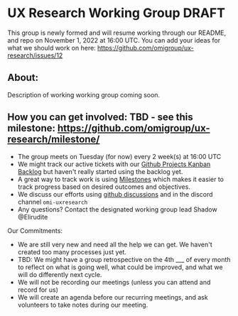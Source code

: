 # UX Research Working Group DRAFT 

This group is newly formed and will resume working through our README, and repo on November 1, 2022 at 16:00 UTC. You can add your ideas for what we should work on here: https://github.com/omigroup/ux-research/issues/12

## About: 
Description of working working group coming soon. 

## How you can get involved: TBD - see this milestone: https://github.com/omigroup/ux-research/milestone/
- The group meets on Tuesday (for now) every 2 week(s) at 16:00 UTC
- We might track our active tickets with our [Github Projects Kanban Backlog](../../projects/1?add_cards_query=is%3Aopen) but haven't really started using the backlog yet. 
- A great way to track work is using [Milestones](../../milestones) which makes it easier to track progress based on desired outcomes and objectives.
- We discuss our efforts using [github discussions](../../discussions) and in the discord channel `omi-uxresearch`
- Any questions? Contact the designated working group lead Shadow @Elirudite

Our Commitments: 
- We are still very new and need all the help we can get. We haven't created too many processes just yet. 
- TBD: We might have a group retrospective on the 4th ___ of every month to reflect on what is going well, what could be improved, and what we will do differently next cycle. 
- We will not be recording our meetings (unless you can attend and record for us)
- We will create an agenda before our recurring meetings, and ask volunteers to take notes during our meeting. 
